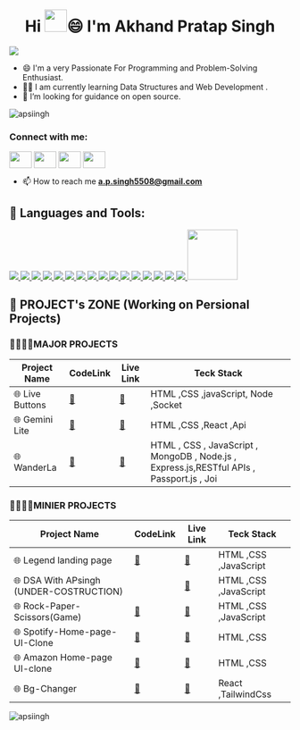 <h1 align="center">Hi 
<img src="https://github.com/TheDudeThatCode/TheDudeThatCode/blob/master/Assets/Hi.gif" height="40px">😄 I'm Akhand Pratap Singh</h1>
<img src="https://github.com/halfrost/halfrost/blob/master/icons/header_1.png">


- 😄 I'm a very Passionate For Programming and Problem-Solving Enthusiast.
- 👨‍💻 I am currently learning Data Structures and Web Development .
- 🤔 I’m looking for guidance on open source. 



<p align="left"> <img src="https://komarev.com/ghpvc/?username=apsiingh&label=Profile%20views&color=0e75b6&style=flat" alt="apsiingh" /> </p>


<h3 align="left">Connect with me:</h3>
<p align="left">
<a href="https://www.linkedin.com/in/apsinhg5508" target="blank"><img align="center" src="https://img.icons8.com/fluency/96/linkedin.png" height="30" width="40" /></a>
<a href="https://www.codechef.com/users/akhand_007" target="blank"><img align="center" src="https://img.icons8.com/ios/50/codechef.png"
 height="30" width="40" /></a>
 <a href="https://leetcode.com/Apsingh007/" target="blank"><img align="center" src="https://cdn.iconscout.com/icon/free/png-512/free-leetcode-3628885-3030025.png?f=webp&w=256"
 height="30" width="40" /></a>
<a href="https://auth.geeksforgeeks.org/user/apsingh5508" target="blank"><img align="center" src="https://img.icons8.com/color/96/GeeksforGeeks.png" height="30" width="40" /></a>
</p>

- 📫 How to reach me **a.p.singh5508@gmail.com**
## 🚀 Languages and Tools:
<p align="left"> 
    <a href="#"> <img src="https://img.icons8.com/color/96/000000/java-coffee-cup-logo--v1.png"/> </a>
    <a href="#"> <img src="https://img.icons8.com/color/96/000000/html-5--v1.png"/> </a> 
    <a href="#"> <img src="https://img.icons8.com/color/96/000000/css3.png"/> </a> 
    <a href="#"> <img src="https://img.icons8.com/color/96/000000/bootstrap.png"/> </a> 
    <a href="#"> <img src="https://img.icons8.com/color/96/000000/mysql-logo.png"/> </a>
    <a href="#"> <img src="https://img.icons8.com/color/96/000000/git.png"/> </a>
    <a href="#"> <img src="https://img.icons8.com/ios-filled/100/000000/github.png"/> </a> 
    <a href="#"> <img src="https://img.icons8.com/color/96/000000/intellij-idea.png"/> </a>
    <a href="#"> <img src="https://img.icons8.com/color/96/000000/visual-studio--v2.png"/> </a>
    <a href="#"> <img src="https://img.icons8.com/color/96/000000/linux--v1.png"/> </a> 
    <a href="#"> <img src="https://img.icons8.com/color/96/windows-10.png"/> </a>
    <a href="#"> <img src="https://img.icons8.com/color/96/000000/adobe-photoshop--v1.png"/> </a>   
    <a href="#"> <img src="https://img.icons8.com/color/96/mongodb.png"/> </a>  
    <a href="#"> <img src="https://img.icons8.com/ios/96/express-js.png"/> </a>  
    <a href="#"> <img src="https://img.icons8.com/officel/96/react.png"/> </a> 
    <a href="#"> <img src="https://img.icons8.com/fluency/96/node-js.png"/> </a>
    <a href="#"> <img src="https://blog.openreplay.com/images/serving-dynamic-html-using-embedded-javascript-ejs/images/hero.png" height="90" width="90" border-radius="10" > </a>
    
</p>

## 📝 PROJECT's ZONE (Working on Persional Projects)

<h3>👨‍💻👨‍💻MAJOR PROJECTS</h3>

| Project Name                        | CodeLink                   |    Live Link    |     Teck Stack                           |
|------------------------------------|----------------------------------------|-------------------------------------------|-------------------------|
| 🌐 Live Buttons  | [**🔗**](https://github.com/Apsiingh/LiveButtons.git) |  [**🔗**](https://livebuttons.onrender.com/) |HTML ,CSS ,javaScript, Node ,Socket | 
| 🌐 Gemini Lite  | [**🔗**](https://github.com/Apsiingh/Gemini_lite.git) |  [**🔗**](https://gemini-lite-b281ojvs2-akhands-projects.vercel.app/) |HTML ,CSS ,React ,Api  |  
| 🌐 WanderLa |  [**🔗**](https://github.com/Apsiingh/Wanderla.git)  |  [**🔗**](https://wanderla.onrender.com/) |   HTML ,  CSS , JavaScript , MongoDB , Node.js , Express.js,RESTful APIs , Passport.js , Joi |
   


  <h3>👨‍💻👨‍💻MINIER PROJECTS</h3>

| Project Name                        | CodeLink                   |    Live Link    |     Teck Stack                           |
|------------------------------------|----------------------------------------|-------------------------------------------|-------------------------|
| 🌐 Legend landing page  | [**🔗**](https://github.com/Apsiingh/LEGEND_landing_Page.git) |  [**🔗**](https://apsiingh.github.io/LEGEND_landing_Page/) |HTML ,CSS ,JavaScript  |
| 🌐 DSA With APsingh (UNDER-COSTRUCTION) |  | [**🔗**](https://apsiingh.github.io/DSA-with-Apsingh/) | HTML ,CSS ,JavaScript |
| 🌐 Rock-Paper-Scissors(Game) | [**🔗**](https://github.com/Apsiingh/Rock-Paper-Scissors.git)   | [**🔗**](https://apsiingh.github.io/Rock-Paper-Scissors/)  | HTML ,CSS ,JavaScript  |
| 🌐 Spotify-Home-page-UI-Clone | [**🔗**](https://github.com/Apsiingh/Spotify-Clone.git)  |  [**🔗**](https://apsiingh.github.io/Spotify-Clone/)  | HTML ,CSS  |
| 🌐 Amazon Home-page UI-clone   | [**🔗**](https://github.com/Apsiingh/Amazon-UI-Home-Clone.git)|  [**🔗**](https://apsiingh.github.io/Amazon-UI-Home-Clone/) | HTML ,CSS|
| 🌐 Bg-Changer    | [**🔗**](https://github.com/Apsiingh/Bg-Changer.git)  | [**🔗**](https://bg-changer-q21mp4ogx-akhands-projects.vercel.app/)   |   React ,TailwindCss |






<p><img align="center" src="https://github-readme-streak-stats.herokuapp.com/?user=apsiingh&" alt="apsiingh" /></p>
